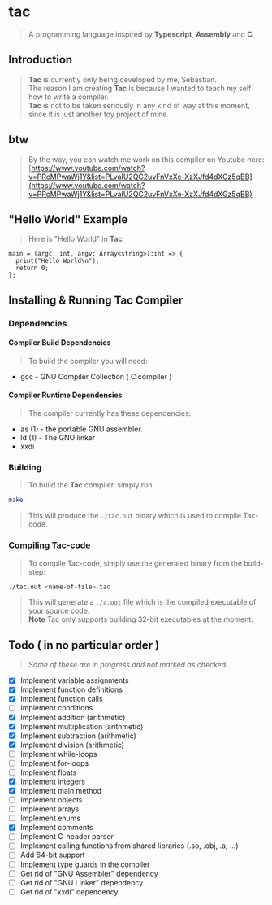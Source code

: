 # tac
> A programming language inspired by **Typescript**, **Assembly** and **C**.

## Introduction
> **Tac** is currently only being developed by me, Sebastian.  
> The reason I am creating **Tac** is because I wanted to teach my self how to
> write a compiler.  
> **Tac** is not to be taken seriously in any kind of way at this moment,
> since it is just another toy project of mine.

## btw
> By the way, you can watch me work on this compiler on Youtube here:  
> [https://www.youtube.com/watch?v=PRcMPwaWj1Y&list=PLvaIU2QC2uvFnVxXe-XzXJfd4dXGz5qBB](https://www.youtube.com/watch?v=PRcMPwaWj1Y&list=PLvaIU2QC2uvFnVxXe-XzXJfd4dXGz5qBB)

## "Hello World" Example
> Here is "Hello World" in **Tac**:
```
main = (argc: int, argv: Array<string>):int => {
  print("Hello World\n");
  return 0;
};
```

## Installing & Running Tac Compiler

### Dependencies
#### Compiler Build Dependencies
> To build the compiler you will need:
* gcc                  - GNU Compiler Collection ( C compiler )

#### Compiler Runtime Dependencies
> The compiler currently has these dependencies:
* as (1)               - the portable GNU assembler.
* ld (1)               - The GNU linker
* xxdi

### Building
> To build the **Tac** compiler, simply run:
```bash
make
```
> This will produce the `./tac.out` binary which is used to compile Tac-code.

### Compiling Tac-code
> To compile Tac-code, simply use the generated binary from the build-step:
```bash
./tac.out <name-of-file>.tac
```
> This will generate a `./a.out` file which is the compiled executable of
> your source code.  
> **Note** Tac only supports building 32-bit executables at the moment.

## Todo ( in no particular order )
> _Some of these are in progress and not marked as checked_
- [X] Implement variable assignments
- [X] Implement function definitions
- [X] Implement function calls
- [ ] Implement conditions
- [X] Implement addition (arithmetic)
- [X] Implement multiplication (arithmetic)
- [X] Implement subtraction (arithmetic)
- [X] Implement division (arithmetic)
- [ ] Implement while-loops
- [ ] Implement for-loops
- [ ] Implement floats
- [X] Implement integers
- [X] Implement main method
- [ ] Implement objects
- [ ] Implement arrays
- [ ] Implement enums
- [X] Implement comments
- [ ] Implement C-header parser
- [ ] Implement calling functions from shared libraries (.so, .obj, .a, ...)
- [ ] Add 64-bit support
- [ ] Implement type guards in the compiler
- [ ] Get rid of "GNU Assembler" dependency
- [ ] Get rid of "GNU Linker" dependency
- [ ] Get rid of "xxdi" dependency
